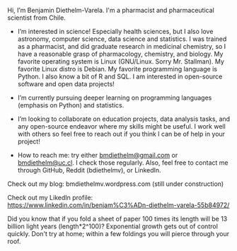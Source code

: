 Hi, I’m Benjamin Diethelm-Varela. I'm a pharmacist and pharmaceutical scientist from Chile.

- I’m interested in science! Especially health sciences, but I also love astronomy, computer science, data science and statistics.
I was trained as a pharmacist, and did graduate research in medicinal chemistry, so I have a reasonable grasp of pharmacology, chemistry, and biology.
My favorite operating system is Linux (GNU/Linux. Sorry Mr. Stallman). My favorite Linux distro is Debian. My favorite programming language is Python. 
I also know a bit of R and SQL.
I am interested in open-source software and open data projects!

- I’m currently pursuing deeper learning on programming languages (emphasis on Python) and statistics.

- I’m looking to collaborate on education projects, data analysis tasks, and any open-source endeavor where my skills might be useful. I work well
with others so feel free to reach out if you think I can be of help in your project!

- How to reach me: try either bmdiethelm@gmail.com or bmdiethelm@uc.cl. I check those regularly. Also, feel free to contact me through GitHub, Reddit
(bdiethelmv), or LinkedIn.

Check out my blog: bmdiethelmv.wordpress.com (still under construction)

Check out my LikedIn profile: https://www.linkedin.com/in/benjam%C3%ADn-diethelm-varela-55b84972/

Did you know that if you fold a sheet of paper 100 times its length will be 13 billion light years (length*2^100)? Exponential growth gets out of control quickly.
Don't try at home; within a few foldings you will pierce through your roof.

<!---
bdiethelmv/bdiethelmv is a ✨ special ✨ repository because its `README.md` (this file) appears on your GitHub profile.
You can click the Preview link to take a look at your changes.
--->
